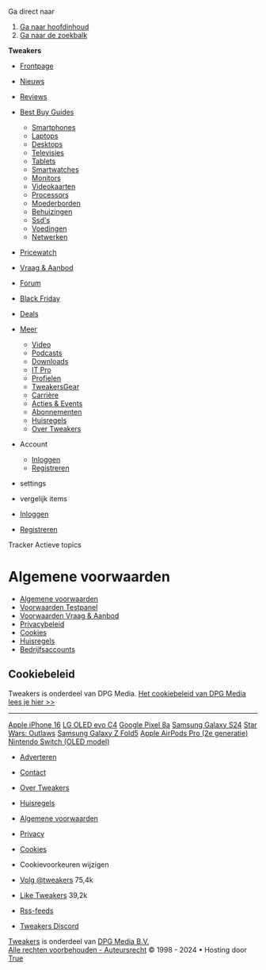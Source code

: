 Ga direct naar

1. [Ga naar hoofdinhoud](https://tweakers.net/info/algemene-voorwaarden/cookies/#contentArea)
2. [Ga naar de zoekbalk](#search-bar-input)

[](https://tweakers.net/)

**Tweakers**

* [Frontpage](https://tweakers.net/)
* [Nieuws](https://tweakers.net/nieuws/)
* [Reviews](https://tweakers.net/reviews/)
* [Best Buy Guides](#)
    
    * [Smartphones](https://tweakers.net/best-buy-guide/smartphones/)
    * [Laptops](https://tweakers.net/best-buy-guide/laptops/)
    * [Desktops](https://tweakers.net/best-buy-guide/desktops/)
    * [Televisies](https://tweakers.net/best-buy-guide/televisies/)
    * [Tablets](https://tweakers.net/best-buy-guide/tablets/)
    * [Smartwatches](https://tweakers.net/best-buy-guide/smartwatches/)
    * [Monitors](https://tweakers.net/best-buy-guide/monitors/)
    * [Videokaarten](https://tweakers.net/best-buy-guide/videokaarten/)
    * [Processors](https://tweakers.net/best-buy-guide/processors/)
    * [Moederborden](https://tweakers.net/best-buy-guide/moederborden/)
    * [Behuizingen](https://tweakers.net/best-buy-guide/behuizingen/)
    * [Ssd's](https://tweakers.net/best-buy-guide/solid-state-drives/)
    * [Voedingen](https://tweakers.net/best-buy-guide/voedingen/)
    * [Netwerken](https://tweakers.net/best-buy-guide/netwerken/)
    
* [Pricewatch](https://tweakers.net/pricewatch/)
* [Vraag & Aanbod](https://tweakers.net/aanbod/)
* [Forum](https://gathering.tweakers.net/)
* [Black Friday](https://tweakers.net/deals/black-friday/echte-techdeals)
* [Deals](https://tweakers.net/pricewatch/deals/)
* [Meer](#)
    
    * [Video](https://tweakers.net/video/)
    * [Podcasts](https://tweakers.net/info/podcast/)
    * [Downloads](https://tweakers.net/downloads/)
    * [IT Pro](https://tweakers.net/it-pro/)
    * [Profielen](https://tweakers.net/gallery/)
    * [TweakersGear](https://tweakersgear.net/)
    * [Carrière](https://tweakers.net/carriere/it-banen/zoeken/)
    * [Acties & Events](https://tweakers.net/info/acties-en-evenementen/)
    * [Abonnementen](https://tweakers.net/abonnementen/)
    * [Huisregels](https://tweakers.net/info/algemene-voorwaarden/huisregels/)
    * [Over Tweakers](https://tweakers.net/info/over-tweakers/)
    

* Account
    
    * [Inloggen](https://tweakers.net/my.tnet/login/?location=https://tweakers.net/info/algemene-voorwaarden/cookies/)
    * [Registreren](https://tweakers.net/my.tnet/register/)
    
* settings
* vergelijk items
* [Inloggen](https://tweakers.net/my.tnet/login/?location=https://tweakers.net/info/algemene-voorwaarden/cookies/)
* [Registreren](https://tweakers.net/my.tnet/register/)

[](https://www.truefullstaq.com/?utm_medium=referral&utm_source=tweakers&utm_campaign=hostedby&utm_term=partner&utm_content=logo "Hosting door TrueFullStaq")

Tracker Actieve topics

Algemene voorwaarden
====================

* [Algemene voorwaarden](https://tweakers.net/info/algemene-voorwaarden/)
* [Voorwaarden Testpanel](https://tweakers.net/info/algemene-voorwaarden/testpanel/)
* [Voorwaarden Vraag & Aanbod](https://tweakers.net/info/algemene-voorwaarden/v-a/)
* [Privacybeleid](https://tweakers.net/info/algemene-voorwaarden/privacy/)
* [Cookies](https://tweakers.net/info/algemene-voorwaarden/cookies/)
* [Huisregels](https://tweakers.net/info/algemene-voorwaarden/huisregels/)
* [Bedrijfsaccounts](https://tweakers.net/info/algemene-voorwaarden/bedrijfsaccounts/)

Cookiebeleid
------------

Tweakers is onderdeel van DPG Media. [Het cookiebeleid van DPG Media lees je hier >>](https://privacy.dpgmedia.nl/nl/document/cookie-policy)

* * *

[Apple iPhone 16](https://tweakers.net/smartphones/apple/iphone-16_p1657500/overzicht/) [LG OLED evo C4](https://tweakers.net/televisies/lg/oled-evo-c4_p1611416/overzicht/) [Google Pixel 8a](https://tweakers.net/smartphones/google/pixel-8a_p1607570/overzicht/) [Samsung Galaxy S24](https://tweakers.net/smartphones/samsung/galaxy-s24_p1552906/overzicht/) [Star Wars: Outlaws](https://tweakers.net/games/ubisoft/star-wars-outlaws_p1527460/overzicht/) [Samsung Galaxy Z Fold5](https://tweakers.net/smartphones/samsung/galaxy-z-fold5_p1512652/overzicht/) [Apple AirPods Pro (2e generatie)](https://tweakers.net/hoofdtelefoons/apple/airpods-pro-2e-generatie_p1418630/overzicht/) [Nintendo Switch (OLED model)](https://tweakers.net/consoles/nintendo/switch-oled-model_p1289466/overzicht/)

* [Adverteren](https://www.dpgmediagroup.com/nl-NL/tweakers?utm_source=Tweakers&utm_medium=magazine&utm_campaign=adverteren&utm_term=footer&utm_content=tekstlink_Tweakers)
* [Contact](https://tweakers.net/info/over-tweakers/contact/)
* [Over Tweakers](https://tweakers.net/info/over-tweakers/)
* [Huisregels](https://tweakers.net/info/algemene-voorwaarden/huisregels/)
* [Algemene voorwaarden](https://tweakers.net/info/algemene-voorwaarden/)
* [Privacy](https://privacy.dpgmedia.nl/nl/document/privacy-policy)
* [Cookies](https://privacy.dpgmedia.nl/nl/document/cookie-policy)
* Cookievoorkeuren wijzigen

* [Volg @tweakers](https://x.com/tweakers) 75,4k
* [Like Tweakers](https://www.facebook.com/Tweakers.net) 39,2k
* [Rss-feeds](https://tweakers.net/feeds/mixed.xml)
* [Tweakers Discord](https://discord.gg/tweakers)

[Tweakers](https://tweakers.net/) is onderdeel van [DPG Media B.V.](https://www.dpgmediagroup.com/nl-NL/tweakers)  
[Alle rechten voorbehouden - Auteursrecht](https://tweakers.net/info/auteursrecht/) © 1998 - 2024 • Hosting door [True](https://www.true.nl/?utm_source=tweakers&utm_medium=referral&utm_campaign=2023_H2_Awareness&utm_content=Awareness "VPS hosting")